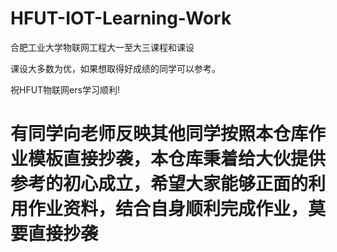# HFUT-IOT-Learning-Work
合肥工业大学物联网工程大一至大三课程和课设

课设大多数为优，如果想取得好成绩的同学可以参考。

祝HFUT物联网ers学习顺利!

# 有同学向老师反映其他同学按照本仓库作业模板直接抄袭，本仓库秉着给大伙提供参考的初心成立，希望大家能够正面的利用作业资料，结合自身顺利完成作业，莫要直接抄袭

